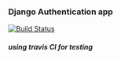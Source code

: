 ### Django Authentication app 

[![Build Status](https://travis-ci.org/abhishekvirat0/django_email_verification.svg?branch=master)](https://travis-ci.org/abhishekvirat0/django_email_verification)

##### using travis CI for testing
